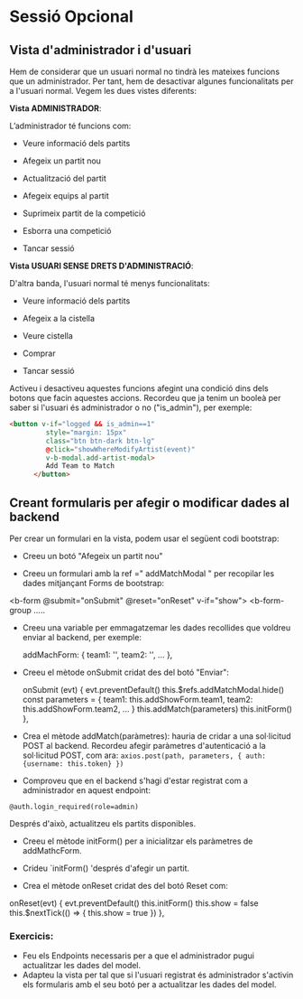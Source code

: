 Sessió Opcional
=========
  	
	
Vista d'administrador i d'usuari
-------------------

Hem de considerar que un usuari normal no tindrà les mateixes funcions que un administrador. Per tant, hem de desactivar algunes funcionalitats per a l'usuari normal. Vegem les dues vistes diferents: 

**Vista ADMINISTRADOR**: 

L’administrador té funcions com:

- Veure informació dels partits

- Afegeix un partit nou

- Actualització del partit

- Afegeix equips al partit

- Suprimeix partit de la competició 

- Esborra una competició

- Tancar sessió




**Vista USUARI SENSE DRETS D'ADMINISTRACIÓ**:

D'altra banda, l'usuari normal té menys funcionalitats:

-   Veure informació dels partits

-   Afegeix a la cistella

-   Veure cistella

- 	 Comprar

-   Tancar sessió


Activeu i desactiveu aquestes funcions afegint una condició dins dels botons que facin aquestes accions. Recordeu que ja tenim un booleà per saber si l'usuari és administrador o no ("is_admin"), per exemple:

```html
<button v-if="logged && is_admin==1"
         style="margin: 15px"
         class="btn btn-dark btn-lg"
         @click="showWhereModifyArtist(event)"
         v-b-modal.add-artist-modal>
         Add Team to Match
      </button>
```

## Creant formularis per afegir o modificar dades al backend

Per crear un formulari en la vista, podem usar el següent codi bootstrap:


* Creeu un botó "Afegeix un partit nou"

* Creeu un formulari amb la ref =" addMatchModal " per recopilar les dades mitjançant Forms de bootstrap:

 <b-modal ref="addMatchModal"
        id="show-modal"
        title="Add new Match"
        hide-footer>
  <b-form @submit="onSubmit" @reset="onReset" v-if="show">
  <b-form-group  .....

* Creeu una variable per emmagatzemar les dades recollides que voldreu enviar al backend, per exemple:

  addMachForm: {
        team1: '',
        team2: '',
        ...
      },    

* Creeu el mètode onSubmit cridat des del botó "Enviar":

    onSubmit (evt) {
          evt.preventDefault()
          this.$refs.addMatchModal.hide()
          const parameters = {
            team1: this.addShowForm.team1,
            team2: this.addShowForm.team2,
            ...
          }
          this.addMatch(parameters)
          this.initForm()
        },      
* Crea el mètode addMatch(paràmetres): hauria de cridar a una sol·licitud POST al backend. Recordeu afegir paràmetres d'autenticació a la sol·licitud POST, com ara:
``
axios.post(path, parameters, {
        auth: {username: this.token}
      })        
``     

* Comproveu que en el backend s'hagi d'estar registrat com a administrador en aquest endpoint:

``@auth.login_required(role=admin)``

Després d'això, actualitzeu els partits disponibles.

* Creeu el mètode initForm() per a inicialitzar els paràmetres de addMathcForm.

* Crideu `initForm() 'després d'afegir un partit.

* Crea el mètode onReset cridat des del botó Reset com:

onReset(evt) {
       evt.preventDefault()
       this.initForm()
       this.show = false
       this.$nextTick(() => {
       this.show = true
       })
     },

### Exercicis:

* Feu els Endpoints necessaris per a que el administrador pugui actualitzar les dades del model.
* Adapteu la vista per tal que si l'usuari registrat és administrador s'activin els formularis amb el seu botó per a actualitzar les dades del model. 
